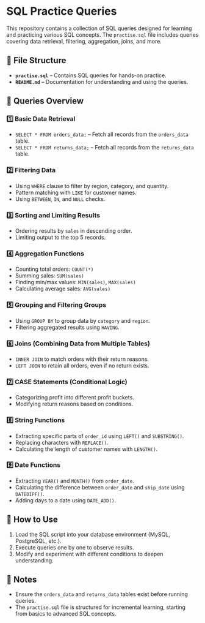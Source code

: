 # SQL Practice Queries

This repository contains a collection of SQL queries designed for learning and practicing various SQL concepts. The `practise.sql` file includes queries covering data retrieval, filtering, aggregation, joins, and more.

## 📂 File Structure
- **`practise.sql`** – Contains SQL queries for hands-on practice.
- **`README.md`** – Documentation for understanding and using the queries.

## 🚀 Queries Overview

### 1️⃣ **Basic Data Retrieval**
- `SELECT * FROM orders_data;` – Fetch all records from the `orders_data` table.
- `SELECT * FROM returns_data;` – Fetch all records from the `returns_data` table.

### 2️⃣ **Filtering Data**
- Using `WHERE` clause to filter by region, category, and quantity.
- Pattern matching with `LIKE` for customer names.
- Using `BETWEEN`, `IN`, and `NULL` checks.

### 3️⃣ **Sorting and Limiting Results**
- Ordering results by `sales` in descending order.
- Limiting output to the top 5 records.

### 4️⃣ **Aggregation Functions**
- Counting total orders: `COUNT(*)`
- Summing sales: `SUM(sales)`
- Finding min/max values: `MIN(sales)`, `MAX(sales)`
- Calculating average sales: `AVG(sales)`

### 5️⃣ **Grouping and Filtering Groups**
- Using `GROUP BY` to group data by `category` and `region`.
- Filtering aggregated results using `HAVING`.

### 6️⃣ **Joins (Combining Data from Multiple Tables)**
- `INNER JOIN` to match orders with their return reasons.
- `LEFT JOIN` to retain all orders, even if no return exists.

### 7️⃣ **CASE Statements (Conditional Logic)**
- Categorizing profit into different profit buckets.
- Modifying return reasons based on conditions.

### 8️⃣ **String Functions**
- Extracting specific parts of `order_id` using `LEFT()` and `SUBSTRING()`.
- Replacing characters with `REPLACE()`.
- Calculating the length of customer names with `LENGTH()`.

### 9️⃣ **Date Functions**
- Extracting `YEAR()` and `MONTH()` from `order_date`.
- Calculating the difference between `order_date` and `ship_date` using `DATEDIFF()`.
- Adding days to a date using `DATE_ADD()`.

## 🔧 How to Use
1. Load the SQL script into your database environment (MySQL, PostgreSQL, etc.).
2. Execute queries one by one to observe results.
3. Modify and experiment with different conditions to deepen understanding.

## 📌 Notes
- Ensure the `orders_data` and `returns_data` tables exist before running queries.
- The `practise.sql` file is structured for incremental learning, starting from basics to advanced SQL concepts.

